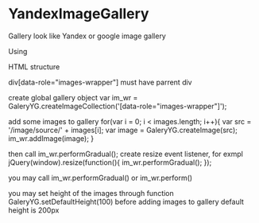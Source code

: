 # YandexImageGallery
Gallery look like Yandex or google image gallery

Using

HTML structure
<div>
  <div data-role="images-wrapper"></div>
</div>

div[data-role="images-wrapper"] must have parrent div

create global gallery object
var im_wr = GaleryYG.createImageCollection('[data-role="images-wrapper"]');

add some images to gallery
for(var i = 0; i < images.length; i++){
    var src = '/image/source/' + images[i];
    var image = GaleryYG.createImage(src);
    im_wr.addImage(image);
}

then call im_wr.performGradual();
create resize event listener, for exmpl
jQuery(window).resize(function(){
    im_wr.performGradual();
});

you may call im_wr.performGradual() or im_wr.perform()

you may set height of the images through function GaleryYG.setDefaultHeight(100) before adding images to gallery
default height is 200px
